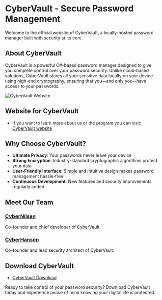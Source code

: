 # CyberVault - Secure Password Management

Welcome to the official website of CyberVault, a locally-hosted password manager built with security at its core.

## About CyberVault

CyberVault is a powerful C#-based password manager designed to give you complete control over your password security. Unlike cloud-based solutions, CyberVault stores all your sensitive data locally on your device using high-end cryptography, ensuring that you—and only you—have access to your passwords.

![CyberVault Website](https://github.com/user-attachments/assets/e90409f4-3acf-46b7-8a98-35ea9757d036)

## Website for CyberVault

- If you want to learn more about us or the program you can visit: [CyberVault website](https://cybernilsen.github.io/CyberVault-website/index.html)

## Why Choose CyberVault?

- **Ultimate Privacy**: Your passwords never leave your device
- **Strong Encryption**: Industry-standard cryptographic algorithms protect your data
- **User-Friendly Interface**: Simple and intuitive design makes password management hassle-free
- **Continuous Development**: New features and security improvements regularly added

## Meet Our Team

### [CyberNilsen](https://github.com/CyberNilsen)
Co-founder and chief developer of CyberVault.

### [CyberHansen](https://github.com/CyberHansen)
Co-founder and lead security architect of CyberVault.

## Download CyberVault

- [CyberVault Download](https://cybernilsen.github.io/CyberVault-website/download.html)

Ready to take control of your password security? Download CyberVault today and experience peace of mind knowing your digital life is protected.
